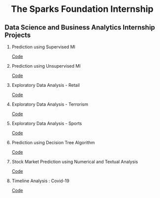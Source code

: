 <h1 align=center>The Sparks Foundation Internship</h1>


<h2> Data Science and Business Analytics Internship Projects </h2>

<ol>
  <li> Prediction using Supervised Ml </li>
  <p><a href="https://github.com/charvijain12/TSF-GRIP-DataScience-BusinessAnalytics/tree/main/Task%201%20-%20Prediction%20Using%20Supervised%20ML">Code</a></p>
  
  <li> Prediction using Unsupervised Ml </li>
  <p><a href="https://github.com/charvijain12/TSF-GRIP-DataScience-BusinessAnalytics/tree/main/Task%202%20-%20Prediction%20Using%20Unsupervised%20ML">Code</a></p>
  
  <li> Exploratory Data Analysis - Retail </li>
  <p><a href="https://github.com/charvijain12/TSF-GRIP-DataScience-BusinessAnalytics/tree/main/Task%203%20-%20Exploratory%20Data%20Analysis%20-%20Retail">Code</a></p>
  
  <li> Exploratory Data Analysis - Terrorism </li>
  <p><a href="https://github.com/charvijain12/TSF-GRIP-DataScience-BusinessAnalytics/tree/main/Task%204%20-%20Exploratory%20Data%20Analysis%20-%20Terrorism">Code</a></p>
  
  <li> Exploratory Data Analysis - Sports </li>
  <p><a href="https://github.com/charvijain12/TSF-GRIP-DataScience-BusinessAnalytics/tree/main/Task%205%20-%20Exploratory%20Data%20Analysis%20-%20Sports">Code</a></p>
  
  <li> Prediction using Decision Tree Algorithm </li>
  <p><a href="https://github.com/charvijain12/TSF-GRIP-DataScience-BusinessAnalytics/tree/main/Task%206%20-%20Prediction%20using%20Decision%20Tree">Code</a></p>
  
  <li> Stock Market Prediction using Numerical and Textual Analysis </li>
  <p><a href="https://github.com/charvijain12/TSF-GRIP-DataScience-BusinessAnalytics/tree/main/Task%207%20-%20Stock%20Market%20Prediction%20using%20Numerical%20and%20Textual%20Analysis">Code</a></p>
  
  <li> Timeline Analysis : Covid-19 </li>
  <p><a href="https://github.com/charvijain12/TSF-GRIP-DataScience-BusinessAnalytics/tree/main/Task%208%20-%20Covid19%20Analysis">Code</a></p>
  
  </ol>
